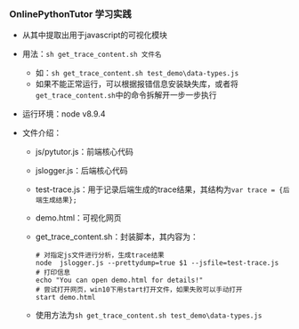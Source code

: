 ### OnlinePythonTutor 学习实践
- 从其中提取出用于javascript的可视化模块

- 用法：`sh get_trace_content.sh 文件名`
  - 如：`sh get_trace_content.sh test_demo\data-types.js`
  - 如果不能正常运行，可以根据报错信息安装缺失库，或者将`get_trace_content.sh`中的命令拆解开一步一步执行

- 运行环境：node v8.9.4

- 文件介绍：

  - js/pytutor.js：前端核心代码

  - jslogger.js：后端核心代码

  - test-trace.js：用于记录后端生成的trace结果，其结构为`var trace = {后端生成结果};`

  - demo.html：可视化网页

  - get_trace_content.sh：封装脚本，其内容为：

    ```shell
    # 对指定js文件进行分析，生成trace结果
    node  jslogger.js --prettydump=true $1 --jsfile=test-trace.js 
    # 打印信息
    echo "You can open demo.html for details!"
    # 尝试打开网页，win10下用start打开文件，如果失败可以手动打开
    start demo.html
    ```

  - 使用方法为`sh get_trace_content.sh test_demo\data-types.js`

